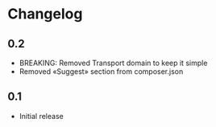 # Changelog

## 0.2
* BREAKING: Removed Transport domain to keep it simple
* Removed «Suggest» section from composer.json

## 0.1
* Initial release
